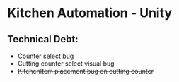 # Kitchen Automation - Unity

## Technical Debt:
- Counter select bug
- ~~Cutting counter select visual bug~~
- ~~KitchenItem placement bug on cutting counter~~ 
